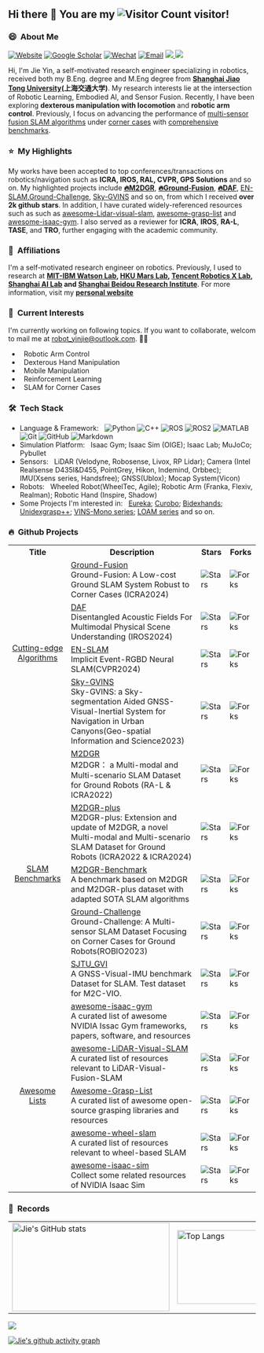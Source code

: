 

## Hi there 👋 You are my ![Visitor Count](https://profile-counter.glitch.me/sjtuyinjie/count.svg) visitor!

<!--
**sjtuyinjie/sjtuyinjie** is a ✨ _special_ ✨ repository because its `README.md` (this file) appears on your GitHub profile. 

Here are some ideas to get you started:

- 🔭 I’m currently working on ...
- 🌱 I’m currently learning ...
- 👯 I’m looking to collaborate on ...
- 🤔 I’m looking for help with ...
- 💬 Ask me about ...
- 📫 How to reach me: ...
- 😄 Pronouns: ...
- ⚡ Fun fact: ...
-->

<h3> 😄 &nbsp;About Me</h3>

[![Website](https://img.shields.io/badge/Website-yellow?style=flat)](https://sjtuyinjie.github.io/)
[![Google Scholar](https://img.shields.io/badge/Google%20Scholar-blue?style=flat
)](https://scholar.google.com/citations?user=Y8LVRYIAAAAJ&hl=en)
[![Wechat](https://img.shields.io/badge/Wechat-green?style=flat)](https://github.com/sjtuyinjie/sjtuyinjie/blob/main/assets/wechat.jpg)
[![Email](https://img.shields.io/badge/-Email-c14438?style=flat&logo=Gmail&logoColor=white)](mailto:robot_yinjie@outlook.com)
<a href="https://github.com/sjtuyinjie">
<img src="https://badges.strrl.dev/years/sjtuyinjie?style=flat-square&logo=github">
</a>
<a href="https://github.com/sjtuyinjie?tab=repositories">
<img src="https://badges.strrl.dev/repos/sjtuyinjie?style=flat-square&logo=github">
</a>





Hi, I'm Jie Yin, a self-motivated research engineer specializing in robotics, received both my B.Eng. degree and M.Eng degree from **[Shanghai Jiao Tong University](https://en.sjtu.edu.cn/)(上海交通大学)**. My research interests lie at the intersection of Robotic Learning, Embodied AI, and Sensor Fusion. Recently, I have been exploring **dexterous manipulation with locomotion** and **robotic arm control**. Previously, I focus on advancing the performance of [multi-sensor fusion SLAM algorithms](https://github.com/SJTU-ViSYS/Sky-GVINS) under [corner cases](https://github.com/SJTU-ViSYS/Ground-Fusion) with [comprehensive benchmarks](https://github.com/SJTU-ViSYS/M2DGR).

<h3> ⭐️ &nbsp;My Highlights</h3>

My works have been accepted to top conferences/transactions on robotics/navigation such as **ICRA, IROS, RAL, CVPR, GPS Solutions** and so on. My highlighted projects include [**🔥M2DGR**](https://github.com/SJTU-ViSYS/M2DGR), [**🔥Ground-Fusion**](https://github.com/SJTU-ViSYS/Ground-Fusion), [**🔥DAF**](https://arxiv.org/abs/2407.11333), [EN-SLAM](https://github.com/DelinQu/EN-SLAM),[Ground-Challenge](https://github.com/sjtuyinjie/Ground-Challenge), [Sky-GVINS](https://github.com/SJTU-ViSYS/Sky-GVINS) and so on, from which I received **over 2k github stars**. In addition, I have curated widely-referenced resources such as such as [awesome-Lidar-visual-slam](https://github.com/sjtuyinjie/awesome-LiDAR-Visual-SLAM), [awesome-grasp-list](https://github.com/sjtuyinjie/Awesome-Grasp-List) and [awesome-isaac-gym](https://github.com/robotlearning123/awesome-isaac-gym). I also served as a reviewer for **ICRA**, **IROS**, **RA-L**, **TASE**, and **TRO**, further engaging with the academic community.

<h3> 🚩 &nbsp;Affiliations</h3>

I'm a self-motivated research engineer on robotics. Previously, I used to research at **[MIT-IBM Watson Lab](https://mitibmwatsonailab.mit.edu/), [HKU Mars Lab](https://github.com/hku-mars), [Tencent Robotics X Lab](https://roboticsx.tencent.com/#/), [Shanghai AI Lab](https://www.shlab.org.cn/) and [Shanghai Beidou Research Institute](http://www.bdi.org.cn/)**. For more information, visit my [**personal website**](https://sjtuyinjie.github.io/)


<h3> 🔭 &nbsp;Current Interests</h3>

I'm currently working on following topics. If you want to collaborate, welcom to mail me at robot_yinjie@outlook.com. 🤝🏻
- &nbsp; Robotic Arm Control
- &nbsp; Dexterous Hand Manipulation
- &nbsp; Mobile Manipulation
- &nbsp; Reinforcement Learning
- &nbsp; SLAM for Corner Cases


<h3> 🛠 &nbsp;Tech Stack</h3>

- Language & Framework: &nbsp;
  ![Python](https://img.shields.io/badge/-Python-333333?style=flat&logo=python)
  ![C++](https://img.shields.io/badge/-C++-333333?style=flat&logo=c%2B%2B&logoColor=00599C)
  ![ROS](https://img.shields.io/badge/-ROS-333333?style=flat&logo=ros)
  ![ROS2](https://img.shields.io/badge/-ROS2-333333?style=flat&logo=ros2)
   ![MATLAB](https://img.shields.io/badge/-MATLAB-333333?style=flat&logo=mathworks)
  ![Git](https://img.shields.io/badge/-Git-333333?style=flat&logo=git)
  ![GitHub](https://img.shields.io/badge/-GitHub-333333?style=flat&logo=github)
  ![Markdown](https://img.shields.io/badge/-Markdown-333333?style=flat&logo=markdown)
- Simulation Platform: &nbsp; Isaac Gym; Isaac Sim (OIGE); Isaac Lab; MuJoCo; Pybullet
- Sensors: &nbsp; LiDAR (Velodyne, Robosense, Livox, RP Lidar); Camera (Intel Realsense D435I&D455, PointGrey, Hikon, Indemind, Orbbec); IMU(Xsens series, Handsfree); GNSS(Ublox); Mocap System(Vicon)
- Robots: &nbsp; Wheeled Robot(WheelTec, Agile); Robotic Arm (Franka, Flexiv, Realman); Robotic Hand (Inspire, Shadow)
- Some Projects I'm interested in: &nbsp; [Eureka](https://github.com/eureka-research/Eureka); [Curobo](https://github.com/NVlabs/curobo); [Bidexhands](https://github.com/PKU-MARL/DexterousHands); [Unidexgrasp++](https://github.com/PKU-EPIC/UniDexGrasp2); [VINS-Mono series](https://github.com/HKUST-Aerial-Robotics/VINS-Mono); [LOAM series](https://github.com/HKUST-Aerial-Robotics/A-LOAM) and so on.







<h3> 🔥 &nbsp;Github Projects</h3>

<table class="table table-striped table-bordered table-vcenter"/>
<tbody>
<tr><th>Title</th><th>Description</th><th>Stars</th><th>Forks</th></tr>
<tr>
    <td colspan="1" rowspan="4" align="center" class="ai-notebooks-table-points ai-orange-link">
        <a href="https://github.com/SJTU-ViSYS" target="_blank">Cutting-edge Algorithms</a>
    </td>
    <td><a href="https://github.com/SJTU-ViSYS/Ground-Fusion" target="_blank">Ground-Fusion</a><br>Ground-Fusion: A Low-cost Ground SLAM System Robust to Corner Cases (ICRA2024)</td>
    <td><img alt="Stars" src="https://img.shields.io/github/stars/SJTU-ViSYS/Ground-Fusion?style=flat-square"/></td>
    <td><img alt="Forks" src="https://img.shields.io/github/forks/SJTU-ViSYS/Ground-Fusion?style=flat-square"/></td>
</tr>
<tr>
    <td><a href="https://github.com/sjtuyinjie/DAF" target="_blank">DAF</a><br>Disentangled Acoustic Fields For Multimodal Physical Scene Understanding (IROS2024)</td>
    <td><img alt="Stars" src="https://img.shields.io/github/stars/sjtuyinjie/DAF?style=flat-square"/></td>
    <td><img alt="Forks" src="https://img.shields.io/github/forks/sjtuyinjie/DAF?style=flat-square"/></td>
</tr>
<tr>
    <td><a href="https://github.com/DelinQu/EN-SLAM" target="_blank">EN-SLAM</a><br>Implicit Event-RGBD Neural SLAM(CVPR2024)</td>
    <td><img alt="Stars" src="https://img.shields.io/github/stars/DelinQu/EN-SLAM?style=flat-square"/></td>
    <td><img alt="Forks" src="https://img.shields.io/github/forks/DelinQu/EN-SLAM?style=flat-square"/></td>
</tr>
<tr>
    <td><a href="https://github.com/SJTU-ViSYS/Sky-GVINS" target="_blank">Sky-GVINS</a><br>Sky-GVINS: a Sky-segmentation Aided GNSS-Visual-Inertial System for Navigation in Urban Canyons(Geo-spatial Information and Science2023)</td>
    <td><img alt="Stars" src="https://img.shields.io/github/stars/SJTU-ViSYS/Sky-GVINS?style=flat-square"/></td>
    <td><img alt="Forks" src="https://img.shields.io/github/forks/SJTU-ViSYS/Sky-GVINS?style=flat-square"/></td>
</tr>
<tr>
    <td colspan="1" rowspan="5" align="center" class="ai-notebooks-table-points ai-orange-link">
        <a href="https://github.com/SJTU-ViSYS" target="_blank">SLAM Benchmarks</a>
    </td>
    <td><a href="https://github.com/SJTU-ViSYS/M2DGR" target="_blank">M2DGR</a><br>M2DGR： a Multi-modal and Multi-scenario SLAM Dataset for Ground Robots (RA-L & ICRA2022)</td>
    <td><img alt="Stars" src="https://img.shields.io/github/stars/SJTU-ViSYS/M2DGR?style=flat-square"/></td>
    <td><img alt="Forks" src="https://img.shields.io/github/forks/SJTU-ViSYS/M2DGR?style=flat-square"/></td>
</tr>
<tr>
    <td><a href="https://github.com/SJTU-ViSYS/M2DGR-plus" target="_blank">M2DGR-plus</a><br>M2DGR-plus: Extension and update of M2DGR, a novel Multi-modal and Multi-scenario SLAM Dataset for Ground Robots (ICRA2022 & ICRA2024)</td>
    <td><img alt="Stars" src="https://img.shields.io/github/stars/SJTU-ViSYS/M2DGR-plus?style=flat-square"/></td>
    <td><img alt="Forks" src="https://img.shields.io/github/forks/SJTU-ViSYS/M2DGR-plus?style=flat-square"/></td>
</tr>
<tr>
    <td><a href="https://github.com/sjtuyinjie/M2DGR-Benchmark" target="_blank">M2DGR-Benchmark</a><br>A benchmark based on M2DGR and M2DGR-plus dataset with adapted SOTA SLAM algorithms </td>
    <td><img alt="Stars" src="https://img.shields.io/github/stars/sjtuyinjie/M2DGR-Benchmark?style=flat-square"/></td>
    <td><img alt="Forks" src="https://img.shields.io/github/forks/sjtuyinjie/M2DGR-Benchmark?style=flat-square"/></td>
</tr>
<tr>
    <td><a href="https://github.com/sjtuyinjie/Ground-Challenge" target="_blank">Ground-Challenge</a><br>Ground-Challenge: A Multi-sensor SLAM Dataset Focusing on Corner Cases for Ground Robots(ROBIO2023)</td>
    <td><img alt="Stars" src="https://img.shields.io/github/stars/sjtuyinjie/Ground-Challenge?style=flat-square"/></td>
    <td><img alt="Forks" src="https://img.shields.io/github/forks/sjtuyinjie/Ground-Challenge?style=flat-square"/></td>
</tr>
<tr>
    <td><a href="https://github.com/sjtuyinjie/SJTU_GVI" target="_blank">SJTU_GVI</a><br>A GNSS-Visual-IMU benchmark Dataset for SLAM. Test dataset for M2C-VIO.</td>
    <td><img alt="Stars" src="https://img.shields.io/github/stars/sjtuyinjie/SJTU_GVI?style=flat-square"/></td>
    <td><img alt="Forks" src="https://img.shields.io/github/forks/sjtuyinjie/SJTU_GVI?style=flat-square"/></td>
</tr>
<tr>
    <td colspan="1" rowspan="5" align="center" class="ai-notebooks-table-points ai-orange-link">
        <a href="https://github.com/sjtuyinjie" target="_blank">Awesome Lists</a>
    </td>
    <td><a href="https://github.com/robotlearning123/awesome-isaac-gym" target="_blank">awesome-isaac-gym</a><br>A curated list of awesome NVIDIA Issac Gym frameworks, papers, software, and resources</td>
    <td><img alt="Stars" src="https://img.shields.io/github/stars/robotlearning123/awesome-isaac-gym?style=flat-square"/></td>
    <td><img alt="Forks" src="https://img.shields.io/github/forks/robotlearning123/awesome-isaac-gym?style=flat-square"/></td>
</tr>
<tr>
    <td><a href="https://github.com/sjtuyinjie/awesome-LiDAR-Visual-SLAM" target="_blank">awesome-LiDAR-Visual-SLAM</a><br>A curated list of resources relevant to LiDAR-Visual-Fusion-SLAM</td>
    <td><img alt="Stars" src="https://img.shields.io/github/stars/sjtuyinjie/awesome-LiDAR-Visual-SLAM?style=flat-square"/></td>
    <td><img alt="Forks" src="https://img.shields.io/github/forks/sjtuyinjie/awesome-LiDAR-Visual-SLAM?style=flat-square"/></td>
</tr>
<tr>
    <td><a href="https://github.com/sjtuyinjie/Awesome-Grasp-List" target="_blank">Awesome-Grasp-List</a><br>A curated list of awesome open-source grasping libraries and resources</td>
    <td><img alt="Stars" src="https://img.shields.io/github/stars/sjtuyinjie/Awesome-Grasp-List?style=flat-square"/></td>
    <td><img alt="Forks" src="https://img.shields.io/github/forks/sjtuyinjie/Awesome-Grasp-List?style=flat-square"/></td>
</tr>
<tr>
    <td><a href="https://github.com/sjtuyinjie/awesome-wheel-slam" target="_blank">awesome-wheel-slam</a><br>A curated list of resources relevant to wheel-based SLAM</td>
    <td><img alt="Stars" src="https://img.shields.io/github/stars/sjtuyinjie/awesome-wheel-slam?style=flat-square"/></td>
    <td><img alt="Forks" src="https://img.shields.io/github/forks/sjtuyinjie/awesome-wheel-slam?style=flat-square"/></td>
</tr>
<tr>
    <td><a href="https://github.com/sjtuyinjie/awesome-isaac-sim" target="_blank">awesome-isaac-sim</a><br>Collect some related resources of NVIDIA Isaac Sim</td>
    <td><img alt="Stars" src="https://img.shields.io/github/stars/sjtuyinjie/awesome-isaac-sim?style=flat-square"/></td>
    <td><img alt="Forks" src="https://img.shields.io/github/forks/sjtuyinjie/awesome-isaac-sim?style=flat-square"/></td>
</tr>
</tbody>
</table>


<h3> 🎯 &nbsp;Records</h3>

<table>
  <tr>
    <!-- GitHub Stats Card -->
    <td>
      <a href="https://github.com/anuraghazra/github-readme-stats">
        <img src="https://github-readme-stats.vercel.app/api?username=sjtuyinjie" alt="Jie's GitHub stats" width="320" height="180">
      </a>
    </td>
    <!-- Top Languages Card -->
    <td>
      <a href="https://github.com/anuraghazra/github-readme-stats">
        <img src="https://github-readme-stats.vercel.app/api/top-langs/?username=sjtuyinjie&layout=compact&theme=tokyonight" alt="Top Langs" width="300" height="150">
      </a>
    </td>
    <!-- Clustermap -->
    <td>
      <a href="https://clustrmaps.com/site/1QwIu">
        <img src="https://clustrmaps.com/map_v2.png?d=Q1RB1wfb6BorS8KuqpIRpW_FbECKfzQhf_8_ccJHcaI&t=tt" alt="Clustermap" width="250" height="150">
      </a>
    </td>
  </tr>
</table>

<a href="https://github.com/ryo-ma/github-profile-trophy">
<img src="https://github-profile-trophy.vercel.app/?username=sjtuyinjie&theme=radical&column=9">
</a>



[![Jie's github activity graph](https://github-readme-activity-graph.vercel.app/graph?username=sjtuyinjie&theme=react)](https://github.com/ashutosh00710/github-readme-activity-graph)

